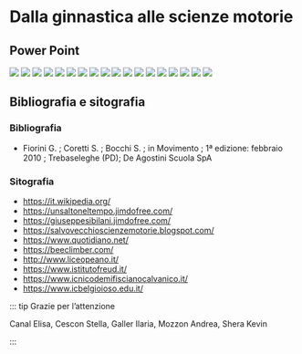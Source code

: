 # Dalla ginnastica alle scienze motorie

## Power Point

![](../img/civica/ginnastica/1.png)
![](../img/civica/ginnastica/2.png)
![](../img/civica/ginnastica/3.png)
![](../img/civica/ginnastica/4.png)
![](../img/civica/ginnastica/5.png)
![](../img/civica/ginnastica/6.png)
![](../img/civica/ginnastica/7.png)
![](../img/civica/ginnastica/8.png)
![](../img/civica/ginnastica/9.png)
![](../img/civica/ginnastica/10.png)
![](../img/civica/ginnastica/11.png)
![](../img/civica/ginnastica/12.png)
![](../img/civica/ginnastica/13.png)
![](../img/civica/ginnastica/14.png)
![](../img/civica/ginnastica/15.png)
![](../img/civica/ginnastica/16.png)
![](../img/civica/ginnastica/17.png)
![](../img/civica/ginnastica/18.png)

## Bibliografia e sitografia

### Bibliografia

- Fiorini G. ; Coretti S. ; Bocchi S. ; in Movimento ; 1ª edizione: febbraio 2010 ; Trebaseleghe (PD); De Agostini Scuola SpA

### Sitografia

- <https://it.wikipedia.org/>
- <https://unsaltoneltempo.jimdofree.com/>
- <https://giuseppesibilani.jimdofree.com/>
- <https://salvovecchioscienzemotorie.blogspot.com/>
- <https://www.quotidiano.net/>
- <https://beeclimber.com/>
- <http://www.liceopeano.it/>
- <https://www.istitutofreud.it/>
- <https://www.icnicodemifiscianocalvanico.it/>
- <https://www.icbelgioioso.edu.it/>

::: tip Grazie per l’attenzione

Canal Elisa, Cescon Stella, Galler Ilaria, Mozzon Andrea, Shera Kevin

:::
